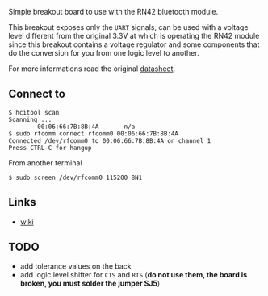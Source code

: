 Simple breakout board to use with the RN42 bluetooth module.

This breakout exposes only the ``UART`` signals; can be used
with a voltage level different from the original 3.3V at which
is operating the RN42 module since this breakout contains a
voltage regulator and some components that do the conversion
for you from one logic level to another.

For more informations read the original [datasheet](0900766b811a8f51.pdf).

## Connect to

```
$ hcitool scan
Scanning ...
        00:06:66:7B:8B:4A       n/a
$ sudo rfcomm connect rfcomm0 00:06:66:7B:8B:4A
Connected /dev/rfcomm0 to 00:06:66:7B:8B:4A on channel 1
Press CTRL-C for hangup
```

From another terminal

```
$ sudo screen /dev/rfcomm0 115200 8N1
```

## Links

 - [wiki](https://eewiki.net/display/Wireless/Getting+Started+with+RN42+Bluetooth+Module)

## TODO

 - add tolerance values on the back
 - add logic level shifter for ``CTS`` and ``RTS`` (**do not use them, the board is broken, you must solder the jumper SJ5**)
